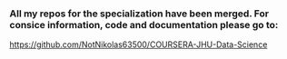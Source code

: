 ### All my repos for the specialization have been merged. For consice information, code and documentation please go to:

https://github.com/NotNikolas63500/COURSERA-JHU-Data-Science
